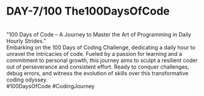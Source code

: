 # DAY-7/100 The100DaysOfCode
<br>
"100 Days of Code – A Journey to Master the Art of Programming in Daily Hourly Strides."
<br>
Embarking on the 100 Days of Coding Challenge, dedicating a daily hour to unravel the intricacies of code. Fueled by a passion for learning and a commitment to personal growth, this journey aims to sculpt a resilient coder out of perseverance and consistent effort. Ready to conquer challenges, debug errors, and witness the evolution of skills over this transformative coding odyssey. 
<br>
#100DaysOfCode #CodingJourney


